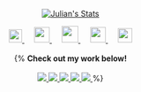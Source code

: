 <p align="center">
    <a href="https://github.com/alfahami" class="rich-diff-level-one">
      <img src="https://github-readme-stats.vercel.app/api?username=alfahami&title_color=333&text_color=777" alt="Julian's Stats" >
    </a>
  </p>
  
  <p align="center">
    <a href="https://dev.to/alfahami">
      <img src="https://svgur.com/i/TKs.svg" width="24px"/>
    </a>
    &emsp;
    <a href= "https://instagram.com/thecomorian">
      <img src="https://img.icons8.com/ios-glyphs/256/808080/instagram-new.svg" width="28px"/>
    </a>
    &emsp;
    <a href="https://buymeacoffee.com/alfahami">
      <img src="https://img.icons8.com/ios-glyphs/256/808080/coffee.png" width="30px"/>
    </a> 
    &emsp;
    <a href="https://pufler.dev">
      <img src="https://img.icons8.com/material/256/808080/globe--v1.png" width="28px"/>
    </a>
    &emsp;
    <a href="https://linkedin.com/in/alfahami">
      <img src="https://img.icons8.com/ios-filled/256/808080/linkedin.svg" width="26px"/>
    </a>
    <br><br>
    {%
    <strong>Check out my work below!</strong>
    <br><br>
    <a href="https://badges.pufler.dev">
      <img src="https://badges.pufler.dev/visits/alfahami/alfahami?style=flat-square&color=black&logo=github&a=0">
    </a>
    <a href="https://badges.pufler.dev">
      <img src="https://badges.pufler.dev/years/alfahami?style=flat-square&color=black&logo=github&a=0">
    </a>
    <a href="https://badges.pufler.dev">
      <img src="https://badges.pufler.dev/repos/alfahami?style=flat-square&color=black&logo=github&a=0">
    </a>
    <a href="https://badges.pufler.dev">
      <img src="https://badges.pufler.dev/gists/alfahami?style=flat-square&color=black&logo=github&a=0">
    </a>
    <a href="https://badges.pufler.dev">
      <img src="https://badges.pufler.dev/commits/monthly/alfahami?style=flat-square&color=black&logo=github&a=0">
    </a>
    %}
  </p>

